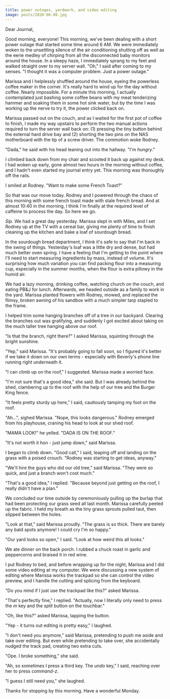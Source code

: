 ```yaml
---
title: power outages, yardwork, and video editing
image: posts/2020-06-08.jpg
---
```


Dear Journal,

Good morning, everyone!  This morning, we've been dealing with a short
power outage that started some time around 6 AM.  We were immediately
woken to the unsettling silence of the air conditioning shutting off
as well as the eerie medley of chirping from all the disconnected baby
monitors around the house.  In a sleepy haze, I immediately sprang to
my feet and walked straight over to my server wall.  "Oh," I said
after coming to my senses.  "I thought it was a computer problem.
Just a power outage."

Marissa and I helplessly shuffled around the house, eyeing the
powerless coffee maker in the corner.  It's really hard to wind up for
the day without coffee.  Nearly impossible.  For a minute this
morning, I actually contemplated just bashing some coffee beans with
my meat tenderizing hammer and soaking them in some hot sink water,
but by the time I was working up the nerve to try it, the power
clicked back on.

Marissa passed out on the couch, and as I waited for the first pot of
coffee to finish, I made my way upstairs to perform the two manual
actions required to turn the server wall back on: (1) pressing the
tiny button behind the external hard drive bay and (2) shorting the
two pins on the NAS motherboard with the tip of a screw driver.  The
commotion woke Rodney.

"Dada," he said with his head leaning out into the hallway.  "I'm
_hungry_."

I climbed back down from my chair and scooted it back up against my
desk.  I had woken up early, gone almost two hours in the morning
without coffee, and I hadn't even started my journal entry yet.  This
morning was thoroughly off the rails.

I smiled at Rodney.  "Want to make some French Toast?"

So that was our move today.  Rodney and I powered through the chaos of
this morning with some french toast made with stale french bread.  And
at almost 10:40 in the morning, I think I'm finally at the required
level of caffeine to process the day.  So here we go.

_Sip_.  We had a great day yesterday.  Marissa slept in with Miles,
and I set Rodney up at the TV with a cereal bar, giving me plenty of
time to finish cleaning up the kitchen and bake a loaf of sourdough
bread.

In the sourdough bread department, I think it's safe to say that I'm
back in the swing of things.  Yesterday's loaf was a little dry and
dense, but had much better oven spring.  I have a feeling that I'm
getting to the point where I'll need to start measuring ingredients by
mass, instead of volume.  It's surprising how much variation you can
find packing flour into a measuring cup, especially in the summer
months, when the flour is extra pillowy in the humid air.

We had a lazy morning, drinking coffee, watching church on the couch,
and eating PB&J for lunch.  Afterwards, we headed outside as a family
to work in the yard.  Marissa planted flowers with Rodney, mowed, and
replaced the flimsy, broken awning of his sandbox with a much simpler
tarp stapled to the frame.

I helped trim some hanging branches off of a tree in our backyard.
Clearing the branches out was gratifying, and suddenly I got excited
about taking on the much taller tree hanging above our roof.

"Is that the branch, right there?" I asked Marissa, squinting through
the bright sunshine.

"Yep," said Marissa.  "It's probably going to fall soon, so I figured
it's better if we take it down on our own terms - especially with
Beverly's phone line running right underneath it.

"I can climb up on the roof," I suggested.  Marissa made a worried
face.

"I'm not sure that's a good idea," she said.  But I was already behind
the shed, clambering up to the roof with the help of our tree and the
Burger King fence.

"It feels pretty sturdy up here," I said, cautiously tamping my foot
on the roof.

"Ah...", sighed Marissa.  "Nope, this looks dangerous."  Rodney
emerged from his playhouse, craning his head to look at our shed roof.

"MAMA LOOK!" he yelled.  "DADA IS ON THE ROOF."

"It's not worth it hon - just jump down," said Marissa.

I began to climb down.  "Good call," I said, leaping off and landing
on the grass with a poised crouch.  "Rodney was starting to get ideas,
anyway."

"We'll hire the guys who did our old tree," said Marissa.  "They were
so quick, and just a branch won't cost much."

"That's a good idea," I replied.  "Because beyond just getting on the
roof, I really didn't have a plan."

We concluded our time outside by ceremoniously pulling up the burlap
that had been protecting our grass seed all last month.  Marissa
carefully peeled up the fabric.  I held my breath as the tiny grass
sprouts pulled taut, then slipped between the holes.

"Look at that," said Marissa proudly.  "The grass is so thick.  There
are barely any bald spots anymore!  I could cry I'm so happy."

"Our yard looks so open," I said.  "Look at how weird this all looks."

We ate dinner on the back porch.  I rubbed a chuck roast in garlic and
peppercorns and braised it in red wine.

I put Rodney to bed, and before wrapping up for the night, Marissa and
I did some video editing at my computer.  We were discussing a new
system of editing where Marissa works the trackpad so she can control
the video preview, and I handle the cutting and splicing from the
keyboard.

"Do you mind if I just use the trackpad like this?" asked Marissa.

"That's perfectly fine," I replied.  "Actually, now I literally only
need to press the _m_ key and the _split_ button on the touchbar."

"Oh, like this?" asked Marissa, tapping the button.

"Yep - it turns out editing is pretty easy," I laughed.

"I don't need you anymore," said Marissa, pretending to push me aside
and take over editing.  But even while pretending to take over, she
accidentally nudged the track pad, creating two extra cuts.

"Ope.  I broke something," she said.

"Ah, so sometimes I press a third key.  The _undo_ key," I said,
reaching over her to press _command-z_.

"I guess I still need you," she laughed.

Thanks for stopping by this morning.  Have a wonderful Monday.
